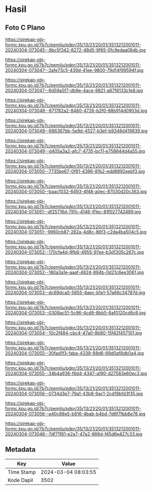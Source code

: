 # Hasil

## Foto C Plano

https://sirekap-obj-formc.kpu.go.id/7b7c/pemilu/pdpr/35/13/21/20/01/3513212001011-20240304-073045--8bc5f342-8272-48d5-9f65-0fc9edaa08db.jpg

https://sirekap-obj-formc.kpu.go.id/7b7c/pemilu/pdpr/35/13/21/20/01/3513212001011-20240304-073047--2afe73c5-439d-41ee-9800-79d14f99594f.jpg

https://sirekap-obj-formc.kpu.go.id/7b7c/pemilu/pdpr/35/13/21/20/01/3513212001011-20240304-073047--6d59a5f7-db9e-4ace-9821-a67f6133c1e8.jpg

https://sirekap-obj-formc.kpu.go.id/7b7c/pemilu/pdpr/35/13/21/20/01/3513212001011-20240304-073048--871782a2-8480-4726-b2f0-88b914d0903d.jpg

https://sirekap-obj-formc.kpu.go.id/7b7c/pemilu/pdpr/35/13/21/20/01/3513212001011-20240304-073049--686367bb-5e9d-4527-b3ef-b9348d419839.jpg

https://sirekap-obj-formc.kpu.go.id/7b7c/pemilu/pdpr/35/13/21/20/01/3513212001011-20240304-073049--d405a3a2-afc7-4735-bc11-e758644d4a55.jpg

https://sirekap-obj-formc.kpu.go.id/7b7c/pemilu/pdpr/35/13/21/20/01/3513212001011-20240304-073050--7735be67-0f81-4396-81b2-edd8892eebf3.jpg

https://sirekap-obj-formc.kpu.go.id/7b7c/pemilu/pdpr/35/13/21/20/01/3513212001011-20240304-073050--baac1032-6493-4f48-a0ec-87030d20c363.jpg

https://sirekap-obj-formc.kpu.go.id/7b7c/pemilu/pdpr/35/13/21/20/01/3513212001011-20240304-073051--df25716d-791c-4146-91ec-81f027742489.jpg

https://sirekap-obj-formc.kpu.go.id/7b7c/pemilu/pdpr/35/13/21/20/01/3513212001011-20240304-073051--9960cb87-282a-4d8c-86f3-c2da4ba504c5.jpg

https://sirekap-obj-formc.kpu.go.id/7b7c/pemilu/pdpr/35/13/21/20/01/3513212001011-20240304-073052--170cfa4d-9fb6-4955-97ee-b3d1305c267c.jpg

https://sirekap-obj-formc.kpu.go.id/7b7c/pemilu/pdpr/35/13/21/20/01/3513212001011-20240304-073052--180a3a1e-aaaf-4624-894b-0d21c6ee3061.jpg

https://sirekap-obj-formc.kpu.go.id/7b7c/pemilu/pdpr/35/13/21/20/01/3513212001011-20240304-073053--dc69dca0-5655-4aec-b1e1-57a66c34787d.jpg

https://sirekap-obj-formc.kpu.go.id/7b7c/pemilu/pdpr/35/13/21/20/01/3513212001011-20240304-073053--0308ac51-5c96-4cd9-8bb5-6af0120cd6c6.jpg

https://sirekap-obj-formc.kpu.go.id/7b7c/pemilu/pdpr/35/13/21/20/01/3513212001011-20240304-073054--10c2f484-cbc4-47a0-8b80-15f42f457101.jpg

https://sirekap-obj-formc.kpu.go.id/7b7c/pemilu/pdpr/35/13/21/20/01/3513212001011-20240304-073055--30fad1f3-faba-4339-88d6-89d0af8db0a4.jpg

https://sirekap-obj-formc.kpu.go.id/7b7c/pemilu/pdpr/35/13/21/20/01/3513212001011-20240304-073055--34b4a936-f6d4-4347-a190-d27583e60ec3.jpg

https://sirekap-obj-formc.kpu.go.id/7b7c/pemilu/pdpr/35/13/21/20/01/3513212001011-20240304-073056--0734d3e7-79a1-43b8-9ac1-2cd19bfd3f35.jpg

https://sirekap-obj-formc.kpu.go.id/7b7c/pemilu/pdpr/35/13/21/20/01/3513212001011-20240304-073056--a40c88e5-b616-4bab-b4bd-7d6f7fbb8e78.jpg

https://sirekap-obj-formc.kpu.go.id/7b7c/pemilu/pdpr/35/13/21/20/01/3513212001011-20240304-073046--7df71f81-e2a7-47a2-866d-f45d6e427c33.jpg


## Metadata

| Key        | Value               |
| ---------- | ------------------- |
| Time Stamp | 2024-03-04 08:03:55 |
| Kode Dapil | 3502                |



